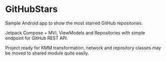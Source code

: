 # GitHubStars
Sample Android app to show the most starred GitHub repositories.

Jetpack Compose + MVI, ViewModels and Repositories with simple endpoint for GitHub REST API.

Project ready for KMM transformation, network and repository classes may be moved to shared module quite easily.
